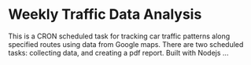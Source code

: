 # Weekly Traffic Data Analysis
This is a CRON scheduled task for tracking car traffic patterns along specified routes using data from Google maps. There are two scheduled tasks: collecting data, and creating a pdf report. Built with Nodejs ... 


